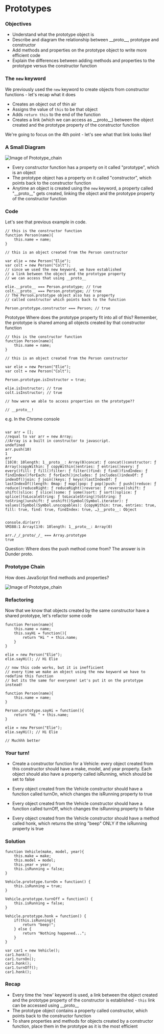 # Prototypes

### Objectives

- Understand what the prototype object is
- Describe and diagram the relationship between \_\_proto\_\_, prototype and constructor
- Add methods and properties on the prototype object to write more efficient code
- Explain the differences between adding methods and properties to the prototype versus the constructor function


### The `new` keyword
We previously used the `new` keyword to create objects from constructor functions - let's recap what it does

- Creates an object out of thin air
- Assigns the value of `this` to be that object
- Adds `return this` to the end of the function
- Creates a link (which we can access as \_\_proto\_\_) between the object created and the prototype property of the constructor function 

We're going to focus on the 4th point - let's see what that link looks like!

### A Small Diagram

<img src="assets/proto_1.png" alt="Image of Prototype_chain">


- Every constructor function has a property on it called "prototype", which is an object
- The prototype object has a property on it called "constructor", which points back to the constructor function
- Anytime an object is created using the `new` keyword, a property called "\_\_proto\_\_" gets created, linking the object and the prototype property of the constructor function

### Code

Let's see that previous example in code.
```
// this is the constructor function
function Person(name){
    this.name = name;
}
```
```
// this is an object created from the Person constructor

var elie = new Person("Elie");
var colt = new Person("Colt");
// since we used the new keyword, we have established
// a link between the object and the prototype property
// we can access that using __proto__
```
```
elie.__proto__ === Person.prototype; // true
colt.__proto__ === Person.prototype; // true
// The Person.prototype object also has a property
// called constructor which points back to the function

Person.prototype.constructor === Person; // true
```

Prototype
Where does the prototype property fit into all of this? Remember, the prototype is shared among all objects created by that constructor function
```
// this is the constructor function
function Person(name){
    this.name = name;
}

// this is an object created from the Person constructor

var elie = new Person("Elie");
var colt = new Person("Colt");
```

```
Person.prototype.isInstructor = true;

elie.isInstructor; // true
colt.isInstructor; // true

// how were we able to access properties on the prototype??

// __proto__!
```

e.g. In the Chrome console
```

var arr = [];
//equal to var arr = new Array;
//Array is a built in constructor to javascript. 
undefined
arr.push(10)
1
arr
[10]0: 10length: 1__proto__: Array(0)concat: ƒ concat()constructor: ƒ Array()copyWithin: ƒ copyWithin()entries: ƒ entries()every: ƒ every()fill: ƒ fill()filter: ƒ filter()find: ƒ find()findIndex: ƒ findIndex()forEach: ƒ forEach()includes: ƒ includes()indexOf: ƒ indexOf()join: ƒ join()keys: ƒ keys()lastIndexOf: ƒ lastIndexOf()length: 0map: ƒ map()pop: ƒ pop()push: ƒ push()reduce: ƒ reduce()reduceRight: ƒ reduceRight()reverse: ƒ reverse()shift: ƒ shift()slice: ƒ slice()some: ƒ some()sort: ƒ sort()splice: ƒ splice()toLocaleString: ƒ toLocaleString()toString: ƒ toString()unshift: ƒ unshift()Symbol(Symbol.iterator): ƒ values()Symbol(Symbol.unscopables): {copyWithin: true, entries: true, fill: true, find: true, findIndex: true, …}__proto__: Object


console.dir(arr)
VM388:1 Array(1)0: 10length: 1__proto__: Array(0)

arr./_/_proto/_/_ === Array.prototype
true

```
Question: Where does the push method come from?
The answer is in Dunder proto.


### Prototype Chain
How does JavaScript find methods and properties?

<img src="assets/Prototype_chain.png" alt="Image of Prototype_chain">


### Refactoring 

Now that we know that objects created by the same constructor have a shared prototype, let's refactor some code

```
function Person(name){
    this.name = name;
    this.sayHi = function(){
        return "Hi " + this.name; 
    }
}

elie = new Person("Elie");
elie.sayHi(); // Hi Elie

// now this code works, but it is inefficient
// every time we make an object using the new keyword we have to redefine this function
// but its the same for everyone! Let's put it on the prototype instead!
```

```
function Person(name){
    this.name = name;
}

Person.prototype.sayHi = function(){
    return "Hi " + this.name; 
}

elie = new Person("Elie");
elie.sayHi(); // Hi Elie

// Muchhh better
```
### Your turn!
- Create a constructor function for a Vehicle: every object created from this constructor should have a make, model, and year property. Each object should also have a property called isRunning, which should be set to false
 
- Every object created from the Vehicle constructor should have a function called turnOn, which changes the isRunning property to true
 
- Every object created from the Vehicle constructor should have a function called turnOff, which changes the isRunning property to false
 
- Every object created from the Vehicle constructor should have a method called honk, which returns the string "beep" ONLY if the isRunning property is true

### Solution
```
function Vehicle(make, model, year){
	this.make = make;
	this.model = model;
	this.year = year;
	this.isRunning = false;
}

Vehicle.prototype.turnOn = function() {
	this.isRunning = true;
}

Vehicle.prototype.turnOff = function() {
	this.isRunning = false;
}

Vehicle.prototype.honk = function() {
	if(this.isRunning){
		return "beep!";
	} else {
		return "Nothing happened...";
	}
}

var car1 = new Vehicle();
car1.honk();
car1.turnOn();
car1.honk();
car1.turnOff();
car1.honk();
```

### Recap
- Every time the 'new' keyword is used, a link between the object created and the prototype property of the constructor is established - `this` link can be accessed using \_\_proto\_\_
- The prototype object contains a property called constructor, which points back to the constructor function
- To share properties and methods for objects created by a constructor function, place them in the prototype as it is the most efficient





